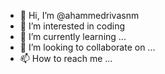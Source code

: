 - 👋 Hi, I’m @ahammedrivasnm
- 👀 I’m interested in coding
- 🌱 I’m currently learning ...
- 💞️ I’m looking to collaborate on ...
- 📫 How to reach me ...

<!---
ahammedrivasnm/ahammedrivasnm is a ✨ special ✨ repository because its `README.md` (this file) appears on your GitHub profile.
You can click the Preview link to take a look at your changes.
--->
